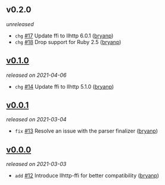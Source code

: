 ## v0.2.0

*unreleased*

  * `chg` [#17](https://github.com/metabahn/llhttp/pull/17) Update ffi to llhttp 6.0.1 ([bryanp](https://github.com/bryanp))
  * `chg` [#18](https://github.com/metabahn/llhttp/pull/18) Drop support for Ruby 2.5 ([bryanp](https://github.com/bryanp))

## [v0.1.0](https://github.com/metabahn/llhttp/releases/tag/2021-04-06)

*released on 2021-04-06*

  * `chg` [#14](https://github.com/metabahn/llhttp/pull/14) Update ffi to llhttp 5.1.0 ([bryanp](https://github.com/bryanp))

## [v0.0.1](https://github.com/metabahn/llhttp/releases/tag/2021-03-04)

*released on 2021-03-04*

  * `fix` [#13](https://github.com/metabahn/llhttp/pull/13) Resolve an issue with the parser finalizer ([bryanp](https://github.com/bryanp))

## [v0.0.0](https://github.com/metabahn/llhttp/releases/tag/2021-03-03)

*released on 2021-03-03*

  * `add` [#12](https://github.com/metabahn/llhttp/pull/12) Introduce llhttp-ffi for better compatibility ([bryanp](https://github.com/bryanp))


